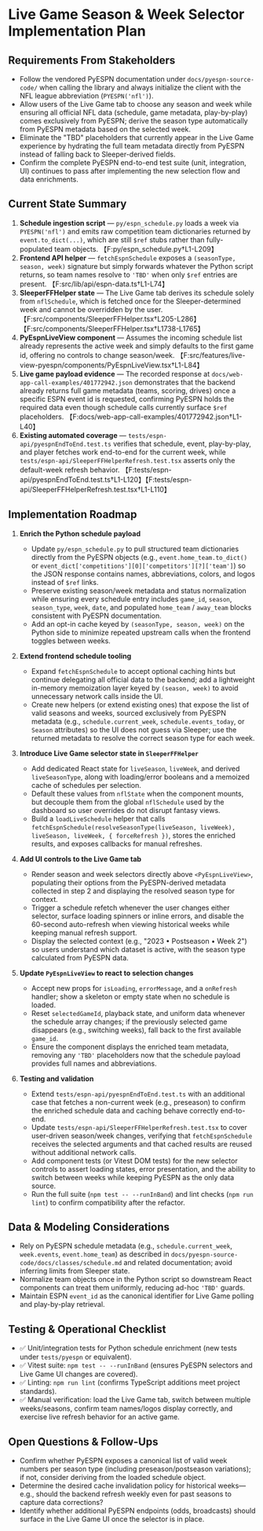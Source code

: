 # Live Game Season & Week Selector Implementation Plan

## Requirements From Stakeholders
- Follow the vendored PyESPN documentation under `docs/pyespn-source-code/` when calling the library and always initialize the client with the NFL league abbreviation (`PYESPN('nfl')`).
- Allow users of the Live Game tab to choose any season and week while ensuring all official NFL data (schedule, game metadata, play-by-play) comes exclusively from PyESPN; derive the season type automatically from PyESPN metadata based on the selected week.
- Eliminate the "TBD" placeholders that currently appear in the Live Game experience by hydrating the full team metadata directly from PyESPN instead of falling back to Sleeper-derived fields.
- Confirm the complete PyESPN end-to-end test suite (unit, integration, UI) continues to pass after implementing the new selection flow and data enrichments.

## Current State Summary
1. **Schedule ingestion script** — `py/espn_schedule.py` loads a week via `PYESPN('nfl')` and emits raw competition team dictionaries returned by `event.to_dict(...)`, which are still `$ref` stubs rather than fully-populated team objects. 【F:py/espn_schedule.py†L1-L209】
2. **Frontend API helper** — `fetchEspnSchedule` exposes a `(seasonType, season, week)` signature but simply forwards whatever the Python script returns, so team names resolve to `'TBD'` when only `$ref` entries are present. 【F:src/lib/api/espn-data.ts†L1-L74】
3. **SleeperFFHelper state** — The Live Game tab derives its schedule solely from `nflSchedule`, which is fetched once for the Sleeper-determined week and cannot be overridden by the user. 【F:src/components/SleeperFFHelper.tsx†L205-L286】【F:src/components/SleeperFFHelper.tsx†L1738-L1765】
4. **PyEspnLiveView component** — Assumes the incoming schedule list already represents the active week and simply defaults to the first game id, offering no controls to change season/week. 【F:src/features/live-view-pyespn/components/PyEspnLiveView.tsx†L1-L84】
5. **Live game payload evidence** — The recorded response at `docs/web-app-call-examples/401772942.json` demonstrates that the backend already returns full game metadata (teams, scoring, drives) once a specific ESPN event id is requested, confirming PyESPN holds the required data even though schedule calls currently surface `$ref` placeholders. 【F:docs/web-app-call-examples/401772942.json†L1-L40】
6. **Existing automated coverage** — `tests/espn-api/pyespnEndToEnd.test.ts` verifies that schedule, event, play-by-play, and player fetches work end-to-end for the current week, while `tests/espn-api/SleeperFFHelperRefresh.test.tsx` asserts only the default-week refresh behavior. 【F:tests/espn-api/pyespnEndToEnd.test.ts†L1-L120】【F:tests/espn-api/SleeperFFHelperRefresh.test.tsx†L1-L110】

## Implementation Roadmap
1. **Enrich the Python schedule payload**
   - Update `py/espn_schedule.py` to pull structured team dictionaries directly from the PyESPN objects (e.g., `event.home_team.to_dict()` or `event_dict['competitions'][0]['competitors'][?]['team']`) so the JSON response contains names, abbreviations, colors, and logos instead of `$ref` links.
   - Preserve existing season/week metadata and status normalization while ensuring every schedule entry includes `game_id`, `season`, `season_type`, `week`, `date`, and populated `home_team` / `away_team` blocks consistent with PyESPN documentation.
   - Add an opt-in cache keyed by `(seasonType, season, week)` on the Python side to minimize repeated upstream calls when the frontend toggles between weeks.

2. **Extend frontend schedule tooling**
   - Expand `fetchEspnSchedule` to accept optional caching hints but continue delegating all official data to the backend; add a lightweight in-memory memoization layer keyed by `(season, week)` to avoid unnecessary network calls inside the UI.
   - Create new helpers (or extend existing ones) that expose the list of valid seasons and weeks, sourced exclusively from PyESPN metadata (e.g., `schedule.current_week`, `schedule.events_today`, or `Season` attributes) so the UI does not guess via Sleeper; use the returned metadata to resolve the correct season type for each week.

3. **Introduce Live Game selector state in `SleeperFFHelper`**
   - Add dedicated React state for `liveSeason`, `liveWeek`, and derived `liveSeasonType`, along with loading/error booleans and a memoized cache of schedules per selection.
   - Default these values from `nflState` when the component mounts, but decouple them from the global `nflSchedule` used by the dashboard so user overrides do not disrupt fantasy views.
   - Build a `loadLiveSchedule` helper that calls `fetchEspnSchedule(resolveSeasonType(liveSeason, liveWeek), liveSeason, liveWeek, { forceRefresh })`, stores the enriched results, and exposes callbacks for manual refreshes.

4. **Add UI controls to the Live Game tab**
   - Render season and week selectors directly above `<PyEspnLiveView>`, populating their options from the PyESPN-derived metadata collected in step 2 and displaying the resolved season type for context.
   - Trigger a schedule refetch whenever the user changes either selector, surface loading spinners or inline errors, and disable the 60-second auto-refresh when viewing historical weeks while keeping manual refresh support.
   - Display the selected context (e.g., "2023 • Postseason • Week 2") so users understand which dataset is active, with the season type calculated from PyESPN data.

5. **Update `PyEspnLiveView` to react to selection changes**
   - Accept new props for `isLoading`, `errorMessage`, and a `onRefresh` handler; show a skeleton or empty state when no schedule is loaded.
   - Reset `selectedGameId`, playback state, and uniform data whenever the schedule array changes; if the previously selected game disappears (e.g., switching weeks), fall back to the first available `game_id`.
   - Ensure the component displays the enriched team metadata, removing any `'TBD'` placeholders now that the schedule payload provides full names and abbreviations.

6. **Testing and validation**
   - Extend `tests/espn-api/pyespnEndToEnd.test.ts` with an additional case that fetches a non-current week (e.g., preseason) to confirm the enriched schedule data and caching behave correctly end-to-end.
   - Update `tests/espn-api/SleeperFFHelperRefresh.test.tsx` to cover user-driven season/week changes, verifying that `fetchEspnSchedule` receives the selected arguments and that cached results are reused without additional network calls.
   - Add component tests (or Vitest DOM tests) for the new selector controls to assert loading states, error presentation, and the ability to switch between weeks while keeping PyESPN as the only data source.
   - Run the full suite (`npm test -- --runInBand`) and lint checks (`npm run lint`) to confirm compatibility after the refactor.

## Data & Modeling Considerations
- Rely on PyESPN schedule metadata (e.g., `schedule.current_week`, `week.events`, `event.home_team`) as described in `docs/pyespn-source-code/docs/classes/schedule.md` and related documentation; avoid inferring limits from Sleeper state.
- Normalize team objects once in the Python script so downstream React components can treat them uniformly, reducing ad-hoc `'TBD'` guards.
- Maintain ESPN `event_id` as the canonical identifier for Live Game polling and play-by-play retrieval.

## Testing & Operational Checklist
- ✅ Unit/integration tests for Python schedule enrichment (new tests under `tests/pyespn` or equivalent).
- ✅ Vitest suite: `npm test -- --runInBand` (ensures PyESPN selectors and Live Game UI changes are covered).
- ✅ Linting: `npm run lint` (confirms TypeScript additions meet project standards).
- ✅ Manual verification: load the Live Game tab, switch between multiple weeks/seasons, confirm team names/logos display correctly, and exercise live refresh behavior for an active game.

## Open Questions & Follow-Ups
- Confirm whether PyESPN exposes a canonical list of valid week numbers per season type (including preseason/postseason variations); if not, consider deriving from the loaded schedule object.
- Determine the desired cache invalidation policy for historical weeks—e.g., should the backend refresh weekly even for past seasons to capture data corrections?
- Identify whether additional PyESPN endpoints (odds, broadcasts) should surface in the Live Game UI once the selector is in place.
